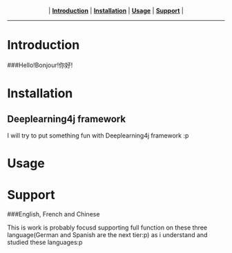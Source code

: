 <p align="center">
  | <b><a href="#introduction">Introduction</a></b>
  | <b><a href="#installation">Installation</a></b>
  | <b><a href="#usage">Usage</a></b>
  | <b><a href="#support">Support</a></b> |
</p>

---

# Introduction

###Hello!Bonjour!你好!

# Installation

## Deeplearning4j framework

I will try to put something fun with Deeplearning4j framework :p

# Usage

# Support

###English, French and Chinese

This is work is probably focusd supporting full function on these three language(German and Spanish are the next tier:p) as i understand and studied these languages:p

